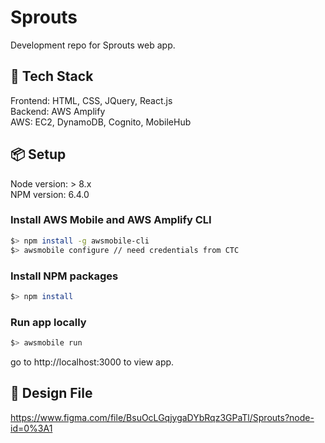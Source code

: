 # Sprouts
Development repo for Sprouts web app.

## :bullettrain_side: Tech Stack
Frontend: HTML, CSS, JQuery, React.js <br/>
Backend: AWS Amplify <br/>
AWS: EC2, DynamoDB, Cognito, MobileHub 

## :package: Setup
Node version: > 8.x <br/>
NPM version: 6.4.0

### Install AWS Mobile and AWS Amplify CLI

```bash
$> npm install -g awsmobile-cli
$> awsmobile configure // need credentials from CTC 
```

### Install NPM packages

```bash
$> npm install
```

### Run app locally

```bash
$> awsmobile run
```

go to http://localhost:3000 to view app.

## :triangular_ruler: Design File
https://www.figma.com/file/BsuOcLGqjygaDYbRqz3GPaTl/Sprouts?node-id=0%3A1
